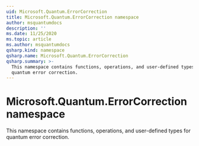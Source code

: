 ```yaml
---
uid: Microsoft.Quantum.ErrorCorrection
title: Microsoft.Quantum.ErrorCorrection namespace
author: msquantumdocs
description: ''
ms.date: 11/25/2020
ms.topic: article
ms.author: msquantumdocs
qsharp.kind: namespace
qsharp.name: Microsoft.Quantum.ErrorCorrection
qsharp.summary: >-
  This namespace contains functions, operations, and user-defined types for
  quantum error correction.
---
```


# Microsoft.Quantum.ErrorCorrection namespace

This namespace contains functions, operations, and user-defined types forquantum error correction.

